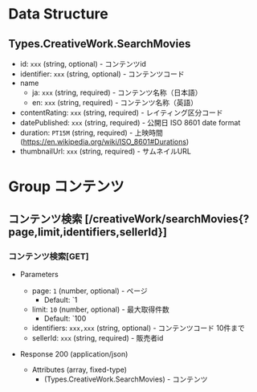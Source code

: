 # Data Structure

## Types.CreativeWork.SearchMovies

-   id: `xxx` (string, optional) - コンテンツid
-   identifier: `xxx` (string, optional) - コンテンツコード
-   name
    -   ja: `xxx` (string, required) - コンテンツ名称（日本語）
    -   en: `xxx` (string, required) - コンテンツ名称（英語）
-   contentRating: `xxx` (string, required) - レイティング区分コード
-   datePublished: `xxx` (string, required) - 公開日 ISO 8601 date format
-   duration: `PT15M` (string, required) - 上映時間 (https://en.wikipedia.org/wiki/ISO_8601#Durations)
-   thumbnailUrl: `xxx` (string, required) - サムネイルURL


# Group コンテンツ

## コンテンツ検索 [/creativeWork/searchMovies{?page,limit,identifiers,sellerId}]

### コンテンツ検索[GET]

-   Parameters

    -   page: `1` (number, optional) - ページ
        -   Default: `1
    -   limit: `10` (number, optional) - 最大取得件数
        -   Default: `100
    -   identifiers: `xxx,xxx` (string, optional) - コンテンツコード 10件まで
    -   sellerId: `xxx` (string, required) - 販売者id

-   Response 200 (application/json)

    -   Attributes (array, fixed-type)
        -   (Types.CreativeWork.SearchMovies) - コンテンツ

<!-- include(../../response/400.md) -->
